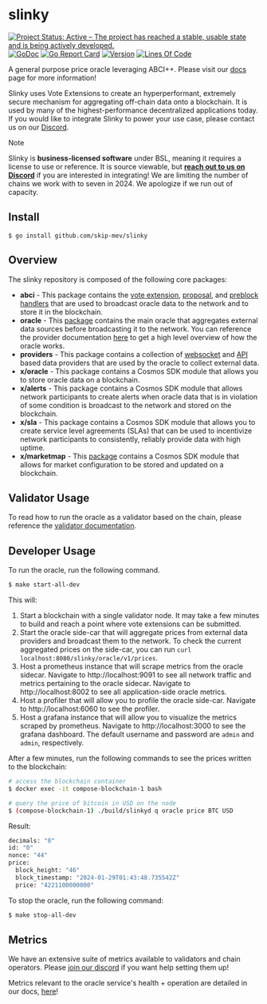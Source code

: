 # slinky

<!-- markdownlint-disable MD013 -->
<!-- markdownlint-disable MD041 -->

[![Project Status: Active – The project has reached a stable, usable state and is being actively developed.](https://www.repostatus.org/badges/latest/active.svg)](https://www.repostatus.org/#wip)
[![GoDoc](https://img.shields.io/badge/godoc-reference-blue?style=flat-square&logo=go)](https://godoc.org/github.com/skip-mev/slinky)
[![Go Report Card](https://goreportcard.com/badge/github.com/skip-mev/slinky?style=flat-square)](https://goreportcard.com/report/github.com/skip-mev/slinky)
[![Version](https://img.shields.io/github/tag/skip-mev/slinky.svg?style=flat-square)](https://github.com/skip-mev/slinky/releases/latest)
[![Lines Of Code](https://img.shields.io/tokei/lines/github/skip-mev/slinky?style=flat-square)](https://github.com/skip-mev/slinky)

A general purpose price oracle leveraging ABCI++. Please visit our [docs](https://docs.skip.build/connect/introduction) page for more information!

Slinky uses Vote Extensions to create an hyperperformant, extremely secure mechanism for aggregating off-chain data onto a blockchain. It is used by
many of the highest-performance decentralized applications today. If you would like to integrate Slinky to power your use case, please contact us on our
[Discord](https://discord.gg/PeBGE9jrbu).

> [!NOTE]
> Slinky is **business-licensed software** under BSL, meaning it requires a license to use or reference. It is source viewable, but [**reach out to us on Discord**](https://skip.build/discord) if you are interested in integrating! We are limiting the number of chains we work with to seven in 2024. We apologize if we run out of capacity.

## Install

```shell
$ go install github.com/skip-mev/slinky
```

## Overview

The slinky repository is composed of the following core packages:

* **abci** - This package contains the [vote extension](./abci/ve/README.md), [proposal](./abci/proposals/README.md), and [preblock handlers](./abci/preblock/oracle/README.md) that are used to broadcast oracle data to the network and to store it in the blockchain.
* **oracle** - This [package](./oracle/) contains the main oracle that aggregates external data sources before broadcasting it to the network. You can reference the provider documentation [here](./providers/base/README.md) to get a high level overview of how the oracle works.
* **providers** - This package contains a collection of [websocket](./providers/websockets/README.md) and [API](./providers/apis/README.md) based data providers that are used by the oracle to collect external data.
* **x/oracle** - This package contains a Cosmos SDK module that allows you to store oracle data on a blockchain.
* **x/alerts** - <UNDER DEVELOPMENT> This package contains a Cosmos SDK module that allows network participants to create alerts when oracle data that is in violation of some condition is broadcast to the network and stored on the blockchain.
* **x/sla** - <UNDER DEVELOPMENT> This package contains a Cosmos SDK module that allows you to create service level agreements (SLAs) that can be used to incentivize network participants to consistently, reliably provide data with high uptime.
* **x/marketmap** - This [package](./x/marketmap/README.md) contains  a Cosmos SDK module that allows for market configuration to be stored and updated on a blockchain.

## Validator Usage

To read how to run the oracle as a validator based on the chain, please reference the [validator documentation](https://docs.skip.build/connect/validators/quickstart).

## Developer Usage

To run the oracle, run the following command.

```bash
$ make start-all-dev
```

This will:

1. Start a blockchain with a single validator node. It may take a few minutes to build and reach a point where vote extensions can be submitted.
2. Start the oracle side-car that will aggregate prices from external data providers and broadcast them to the network. To check the current aggregated prices on the side-car, you can run `curl localhost:8080/slinky/oracle/v1/prices`.
3. Host a prometheus instance that will scrape metrics from the oracle sidecar. Navigate to http://localhost:9091 to see all network traffic and metrics pertaining to the oracle sidecar. Navigate to http://localhost:8002 to see all application-side oracle metrics.
4. Host a profiler that will allow you to profile the oracle side-car. Navigate to http://localhost:6060 to see the profiler.
5. Host a grafana instance that will allow you to visualize the metrics scraped by prometheus. Navigate to http://localhost:3000 to see the grafana dashboard. The default username and password are `admin` and `admin`, respectively.

After a few minutes, run the following commands to see the prices written to the blockchain:

```bash
# access the blockchain container
$ docker exec -it compose-blockchain-1 bash

# query the price of bitcoin in USD on the node
$ (compose-blockchain-1) ./build/slinkyd q oracle price BTC USD
```

Result:

```bash
decimals: "8"
id: "0"
nonce: "44"
price:
  block_height: "46"
  block_timestamp: "2024-01-29T01:43:48.735542Z"
  price: "4221100000000"
```

To stop the oracle, run the following command:

```bash
$ make stop-all-dev
```

## Metrics

We have an extensive suite of metrics available to validators and chain operators.
 Please [join our discord](https://discord.gg/PeBGE9jrbu) if you want help setting them up!

Metrics relevant to the oracle service's health + operation are detailed in our docs, [here](https://docs.skip.build/connect/metrics/overview)!

